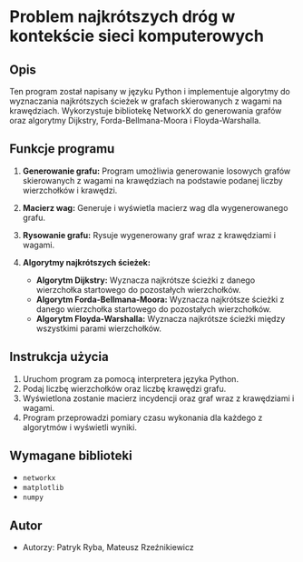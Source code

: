 # Problem najkrótszych dróg w kontekście sieci komputerowych

## Opis
Ten program został napisany w języku Python i implementuje algorytmy do wyznaczania najkrótszych ścieżek w grafach skierowanych z wagami na krawędziach. Wykorzystuje bibliotekę NetworkX do generowania grafów oraz algorytmy Dijkstry, Forda-Bellmana-Moora i Floyda-Warshalla.

## Funkcje programu

1. **Generowanie grafu:** Program umożliwia generowanie losowych grafów skierowanych z wagami na krawędziach na podstawie podanej liczby wierzchołków i krawędzi.

2. **Macierz wag:** Generuje i wyświetla macierz wag dla wygenerowanego grafu.

3. **Rysowanie grafu:** Rysuje wygenerowany graf wraz z krawędziami i wagami.

4. **Algorytmy najkrótszych ścieżek:**
    - **Algorytm Dijkstry:** Wyznacza najkrótsze ścieżki z danego wierzchołka startowego do pozostałych wierzchołków.
    - **Algorytm Forda-Bellmana-Moora:** Wyznacza najkrótsze ścieżki z danego wierzchołka startowego do pozostałych wierzchołków.
    - **Algorytm Floyda-Warshalla:** Wyznacza najkrótsze ścieżki między wszystkimi parami wierzchołków.

## Instrukcja użycia

1. Uruchom program za pomocą interpretera języka Python.
2. Podaj liczbę wierzchołków oraz liczbę krawędzi grafu.
3. Wyświetlona zostanie macierz incydencji oraz graf wraz z krawędziami i wagami.
4. Program przeprowadzi pomiary czasu wykonania dla każdego z algorytmów i wyświetli wyniki.

## Wymagane biblioteki

- `networkx`
- `matplotlib`
- `numpy`

## Autor

- Autorzy: Patryk Ryba, Mateusz Rzeźnikiewicz
